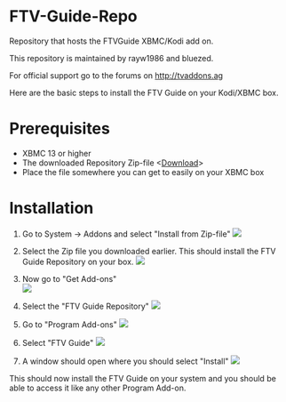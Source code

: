 FTV-Guide-Repo
==============

Repository that hosts the FTVGuide XBMC/Kodi add on.

This repository is maintained by rayw1986 and bluezed.

For official support go to the forums on http://tvaddons.ag


Here are the basic steps to install the FTV Guide on your Kodi/XBMC box.

# Prerequisites
* XBMC 13 or higher
* The downloaded Repository Zip-file <[Download](https://github.com/bluezed/FTV-Guide-Repo/raw/master/zips/repository.FTV-Guide-Repo/repository.FTV-Guide-Repo-1.0.zip)>
* Place the file somewhere you can get to easily on your XBMC box

# Installation
1. Go to System -> Addons and select "Install from Zip-file"
 ![](http://s19.postimg.org/hqhlmyf6r/step01.png)

2. Select the Zip file you downloaded earlier. This should install the FTV Guide Repository on your box.
 ![](http://s19.postimg.org/kj67t8q5f/step02.png)

3. Now go to "Get Add-ons"                                                                     
 ![](http://s19.postimg.org/qmsdqw5sz/step03.png)

4. Select the "FTV Guide Repository"
 ![](http://s19.postimg.org/bs3scpw83/step04.png)

5. Go to "Program Add-ons"
![](http://s19.postimg.org/3nvo7z9sz/step05.png)

6. Select "FTV Guide"
 ![](http://s19.postimg.org/a44my2icj/step06.png)

7. A window should open where you should select "Install"
 ![](http://s19.postimg.org/5gykwauzn/step07.png)

This should now install the FTV Guide on your system and you should be able to access it like any other Program Add-on.

